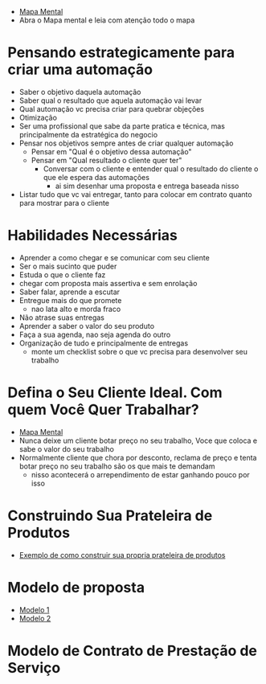 - [Mapa Mental](https://www.mindmeister.com/app/map/3104263941?t=2J8aovFNH3)
- Abra o Mapa mental e leia com atenção todo o mapa
# Pensando estrategicamente para criar uma automação
- Saber o objetivo daquela automação
- Saber qual o resultado que aquela automação vai levar
- Qual automação vc precisa criar para quebrar objeções
- Otimização
- Ser uma profissional que sabe da parte pratica e técnica, mas principalmente da estratégica do negocio
- Pensar nos objetivos sempre antes de criar qualquer automação
	- Pensar em "Qual é o objetivo dessa automação"
	- Pensar em "Qual resultado o cliente quer ter"
		- Conversar com o cliente e entender qual o resultado do cliente o que ele espera das automações
			- ai sim desenhar uma proposta e entrega baseada nisso
- Listar tudo que vc vai entregar, tanto para colocar em contrato quanto para mostrar para o cliente

# Habilidades Necessárias
- Aprender a como chegar e se comunicar com seu cliente
- Ser o mais sucinto que puder
- Estuda o que o cliente faz
- chegar com proposta mais assertiva e sem enrolação
- Saber falar, aprende a escutar
- Entregue mais do que promete
	- nao lata alto e morda fraco
- Não atrase suas entregas
- Aprender a saber o valor do seu produto
- Faça a sua agenda, nao seja agenda do outro
- Organização de tudo e principalmente de entregas
	- monte um checklist sobre o que vc precisa para desenvolver seu trabalho
# Defina o Seu Cliente Ideal. Com quem Você Quer Trabalhar?
- [Mapa Mental](https://www.mindmeister.com/app/map/3104263941?t=2J8aovFNH3)
- Nunca deixe um cliente botar preço no seu trabalho, Voce que coloca e sabe o valor do seu trabalho
- Normalmente cliente que chora por desconto, reclama de preço e tenta botar preço no seu trabalho são os que mais te demandam
	- nisso acontecerá o arrependimento de estar ganhando pouco por isso

# Construindo Sua Prateleira de Produtos
- [Exemplo de como construir sua propria prateleira de produtos](https://www.mindmeister.com/app/map/3054477124?t=RfChvdi2LG)

# Modelo de proposta
- [Modelo 1](file:///C:/Users/geova/Downloads/Modelo%20de%20proposta.pdf)
- [Modelo 2](file:///C:/Users/geova/Downloads/Modelo%20de%20proposta%20de%20automac%253Fa%253Fo_fc8fa90fc1ca8a1ec43599d9913ef3bb.pdf)

# Modelo de Contrato de Prestação de Serviço
